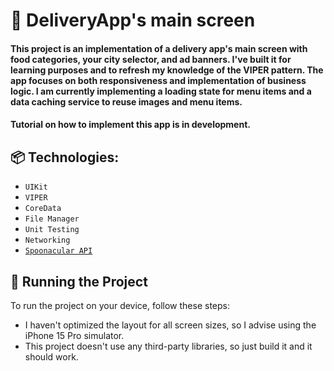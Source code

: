 # 🍕 DeliveryApp's main screen

#### This project is an implementation of a delivery app's main screen with food categories, your city selector, and ad banners. I've built it for learning purposes and to refresh my knowledge of the VIPER pattern. The app focuses on both responsiveness and implementation of business logic. I am currently implementing a loading state for menu items and a data caching service to reuse images and menu items.
#### Tutorial on how to implement this app is in development.

## 📦 Technologies:

* `UIKit`
* `VIPER`
* `CoreData`
* `File Manager`
* `Unit Testing`
* `Networking`
* [`Spoonacular API`](https://spoonacular.com/food-api)

## 🚦 Running the Project

To run the project on your device, follow these steps:

* I haven't optimized the layout for all screen sizes, so I advise using the iPhone 15 Pro simulator.
* This project doesn't use any third-party libraries, so just build it and it should work.

